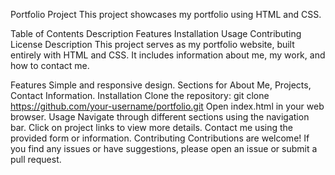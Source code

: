 Portfolio Project
This project showcases my portfolio using HTML and CSS.

Table of Contents
Description
Features
Installation
Usage
Contributing
License
Description
This project serves as my portfolio website, built entirely with HTML and CSS. It includes information about me, my work, and how to contact me.

Features
Simple and responsive design.
Sections for About Me, Projects, Contact Information.
Installation
Clone the repository: git clone https://github.com/your-username/portfolio.git
Open index.html in your web browser.
Usage
Navigate through different sections using the navigation bar.
Click on project links to view more details.
Contact me using the provided form or information.
Contributing
Contributions are welcome! If you find any issues or have suggestions, please open an issue or submit a pull request.
